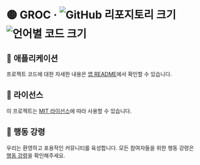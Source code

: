 # 🟡 GROC &middot; ![GitHub 리포지토리 크기][1] ![언어별 코드 크기][2]

## 🚀 애플리케이션

프로젝트 코드에 대한 자세한 내용은 [앱 README](../../app/README.md)에서 확인할 수 있습니다.

## 📃 라이선스

이 프로젝트는 [MIT 라이선스](../../LICENSE)에 따라 사용할 수 있습니다.

## 🤝 행동 강령

우리는 환영하고 포용적인 커뮤니티를 육성합니다. 모든 참여자들을 위한 행동 강령은
[행동 강령](../../CODE_OF_CONDUCT.md)을 확인해주세요.

[1]: https://img.shields.io/github/repo-size/sergih28/groc?style=for-the-badge&logo=github&label=Repo&labelColor=333&color=6cc644
[2]: https://img.shields.io/github/languages/code-size/sergih28/groc?style=for-the-badge&logo=visualstudiocode&label=Code&labelColor=0078d7&color=gray
